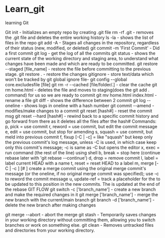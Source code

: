 # Learn_git
learning Git

Git init - Initializes an empty repo by creating .git file
rm -rf .git - removes the .git file and deletes the entire working history
ls -la - shows the list of files in the repo
git add -A - Stages all changes in the repository, regardless of their status (new, modified, or deleted)
git commit -m 'First Commit' - Did a first commit 
git log - get the log of all the commits
git status - shows the current state of the working directory and staging area, to understand what changes have been made and which are ready to be committed.
git restore --staged [file_name] - restore the file before committing to the previous stage.
git restore . - restore the changes
gitignore - store text/data which won't be tracked by git
global ignore file- git config --global core.excludesfile [file]
git rm -r --cached [file/folder/.] - clear the cache
git rm home.html - deletes the file and moves to staging(does the git add . command) for us so we are ready to commit
git mv home.html index.html - rename a file
git diff - shows the difference between 2 commit
git log --oneline - shows logs in oneline with a hash number
git commit --amend - modifies/make changes to a commit
git reset [hash#] - reset the commit msg
git reset --hard [hash#] - rewind back to a specific commit history and go forward from there as it deletes all the files after the hash#
Commands:
 p, pick <commit> = use commit
 r, reword <commit> = use commit, but edit the commit message
 e, edit <commit> = use commit, but stop for amending
 s, squash <commit> = use commit, but meld into previous commit
 f, fixup [-C | -c] <commit> = like "squash" but keep only the previous
                    commit's log message, unless -C is used, in which case
                    keep only this commit's message; -c is same as -C but
                    opens the editor
 x, exec <command> = run command (the rest of the line) using shell
 b, break = stop here (continue rebase later with 'git rebase --continue')
 d, drop <commit> = remove commit
 l, label <label> = label current HEAD with a name
 t, reset <label> = reset HEAD to a label
 m, merge [-C <commit> | -c <commit>] <label> [# <oneline>]
         create a merge commit using the original merge commit's
         message (or the oneline, if no original merge commit was
         specified); use -c <commit> to reword the commit message
 u, update-ref <ref> = track a placeholder for the <ref> to be updated
                       to this position in the new commits. The <ref> is
                       updated at the end of the rebase
GIT FLOW
    git switch -c ['branch_name'] - create a new branch and make the required changes in it 
    git merge ['branch_name'] - merge the new branch with the current/main branch
    git branch -d ['branch_name'] - delete the new branch after making changes

git merge --abort -  abort the merge
git stash - Temporarily saves changes in your working directory without committing them, allowing you to switch branches or work on something else.
git clean - Removes untracked files and directories from your working directory.